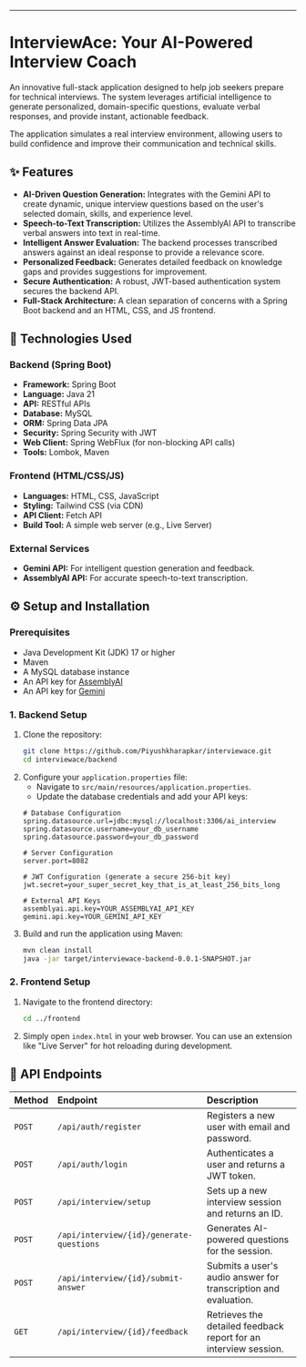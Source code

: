 -----

# InterviewAce: Your AI-Powered Interview Coach

An innovative full-stack application designed to help job seekers prepare for technical interviews. The system leverages artificial intelligence to generate personalized, domain-specific questions, evaluate verbal responses, and provide instant, actionable feedback.

The application simulates a real interview environment, allowing users to build confidence and improve their communication and technical skills.

## ✨ Features

  - **AI-Driven Question Generation:** Integrates with the Gemini API to create dynamic, unique interview questions based on the user's selected domain, skills, and experience level.
  - **Speech-to-Text Transcription:** Utilizes the AssemblyAI API to transcribe verbal answers into text in real-time.
  - **Intelligent Answer Evaluation:** The backend processes transcribed answers against an ideal response to provide a relevance score.
  - **Personalized Feedback:** Generates detailed feedback on knowledge gaps and provides suggestions for improvement.
  - **Secure Authentication:** A robust, JWT-based authentication system secures the backend API.
  - **Full-Stack Architecture:** A clean separation of concerns with a Spring Boot backend and an HTML, CSS, and JS frontend.

## 🚀 Technologies Used

### Backend (Spring Boot)

  - **Framework:** Spring Boot 
  - **Language:** Java 21
  - **API:** RESTful APIs
  - **Database:** MySQL 
  - **ORM:** Spring Data JPA
  - **Security:** Spring Security with JWT
  - **Web Client:** Spring WebFlux (for non-blocking API calls)
  - **Tools:** Lombok, Maven

### Frontend (HTML/CSS/JS)

  - **Languages:** HTML, CSS, JavaScript
  - **Styling:** Tailwind CSS (via CDN)
  - **API Client:** Fetch API
  - **Build Tool:** A simple web server (e.g., Live Server)

### External Services

  - **Gemini API:** For intelligent question generation and feedback.
  - **AssemblyAI API:** For accurate speech-to-text transcription.

## ⚙️ Setup and Installation

### Prerequisites

  - Java Development Kit (JDK) 17 or higher
  - Maven
  - A MySQL database instance
  - An API key for [AssemblyAI](https://www.assemblyai.com/dashboard/signup)
  - An API key for [Gemini](https://www.google.com/search?q=https://ai.google.dev/docs/get_started)

### 1\. Backend Setup

1.  Clone the repository:
    ```sh
    git clone https://github.com/Piyushkharapkar/interviewace.git
    cd interviewace/backend
    ```
2.  Configure your `application.properties` file:
      * Navigate to `src/main/resources/application.properties`.
      * Update the database credentials and add your API keys:
    <!-- end list -->
    ```properties
    # Database Configuration
    spring.datasource.url=jdbc:mysql://localhost:3306/ai_interview
    spring.datasource.username=your_db_username
    spring.datasource.password=your_db_password

    # Server Configuration
    server.port=8082

    # JWT Configuration (generate a secure 256-bit key)
    jwt.secret=your_super_secret_key_that_is_at_least_256_bits_long

    # External API Keys
    assemblyai.api.key=YOUR_ASSEMBLYAI_API_KEY
    gemini.api.key=YOUR_GEMINI_API_KEY
    ```
3.  Build and run the application using Maven:
    ```sh
    mvn clean install
    java -jar target/interviewace-backend-0.0.1-SNAPSHOT.jar
    ```

### 2\. Frontend Setup

1.  Navigate to the frontend directory:
    ```sh
    cd ../frontend
    ```
2.  Simply open `index.html` in your web browser. You can use an extension like "Live Server" for hot reloading during development.

## 📌 API Endpoints

| Method | Endpoint                             | Description                                                    |
| :----- | :----------------------------------- | :------------------------------------------------------------- |
| `POST` | `/api/auth/register`                 | Registers a new user with email and password.                  |
| `POST` | `/api/auth/login`                    | Authenticates a user and returns a JWT token.                  |
| `POST` | `/api/interview/setup`               | Sets up a new interview session and returns an ID.             |
| `POST` | `/api/interview/{id}/generate-questions` | Generates AI-powered questions for the session.                |
| `POST` | `/api/interview/{id}/submit-answer`      | Submits a user's audio answer for transcription and evaluation.  |
| `GET`  | `/api/interview/{id}/feedback`           | Retrieves the detailed feedback report for an interview session. |
